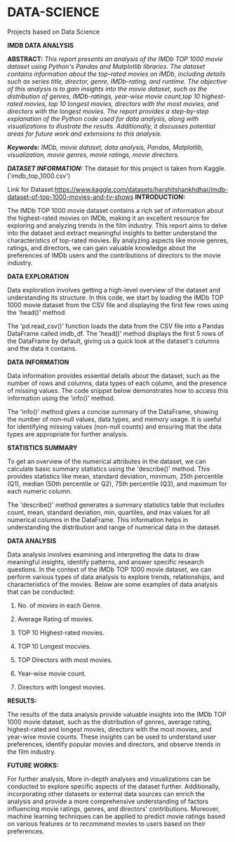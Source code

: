 # DATA-SCIENCE
Projects based on Data Science

**IMDB DATA ANALYSIS**

**ABSTRACT:**
*This report presents an analysis of the IMDb TOP 1000 movie dataset using Python's Pandas and Matplotlib libraries. The dataset contains information about the top-rated movies on IMDb, including details such as series title, director, genre, IMDb-rating, and runtime. The objective of this analysis is to gain insights into the movie dataset, such as the distribution of genres, IMDb-ratings, year-wise movie count,top 10 highest-rated movies, top 10 longest movies, directors with the most movies, and directors with the longest movies. The report provides a step-by-step explanation of the Python code used for data analysis, along with visualizations to illustrate the results. Additionally, it discusses potential areas for future work and extensions to this analysis.*

***Keywords:*** *IMDb, movie dataset, data analysis, Pandas, Matplotlib, visualization, movie genres, movie ratings, movie directors.*

***DATASET INFORMATION:*** The dataset for this project is taken from Kaggle.('imdb_top_1000.csv') 

Link for Dataset:https://www.kaggle.com/datasets/harshitshankhdhar/imdb-dataset-of-top-1000-movies-and-tv-shows
**INTRODUCTION:**

The IMDb TOP 1000 movie dataset contains a rich set of information about the highest-rated movies on IMDb, making it an excellent resource for exploring and analyzing trends in the film industry. This report aims to delve into the dataset and extract meaningful insights to better understand the characteristics of top-rated movies. By analyzing aspects like movie genres, ratings, and directors, we can gain valuable knowledge about the preferences of IMDb users and the contributions of directors to the movie industry.



**DATA EXPLORATION**

Data exploration involves getting a high-level overview of the dataset and understanding its structure. In this code, we start by loading the IMDb TOP 1000 movie dataset from the CSV file and displaying the first few rows using the 'head()' method.

The 'pd.read_csv()' function loads the data from the CSV file into a Pandas DataFrame called imdb_df. The 'head()' method displays the first 5 rows of the DataFrame by default, giving us a quick look at the dataset's columns and the data it contains.

**DATA INFORMATION**

Data information provides essential details about the dataset, such as the number of rows and columns, data types of each column, and the presence of missing values. The code snippet below demonstrates how to access this information using the 'info()' method.

The 'info()' method gives a concise summary of the DataFrame, showing the number of non-null values, data types, and memory usage. It is useful for identifying missing values (non-null counts) and ensuring that the data types are appropriate for further analysis.

**STATISTICS SUMMARY**

To get an overview of the numerical attributes in the dataset, we can calculate basic summary statistics using the 'describe()' method. This provides statistics like mean, standard deviation, minimum, 25th percentile (Q1), median (50th percentile or Q2), 75th percentile (Q3), and maximum for each numeric column.

The 'describe()' method generates a summary statistics table that includes count, mean, standard deviation, min, quartiles, and max values for all numerical columns in the DataFrame. This information helps in understanding the distribution and range of numerical data in the dataset.

**DATA ANALYSIS**

Data analysis involves examining and interpreting the data to draw meaningful insights, identify patterns, and answer specific research questions. In the context of the IMDb TOP 1000 movie dataset, we can perform various types of data analysis to explore trends, relationships, and characteristics of the movies. Below are some examples of data analysis that can be conducted:

1. No. of movies in each Genre.

2. Average Rating of movies.

3. TOP 10 Highest-rated movies.

4. TOP 10 Longest mocvies.

5. TOP Directors with most movies.

6. Year-wise movie count.

7. Directors with longest movies.

**RESULTS:**

The results of the data analysis provide valuable insights into the IMDb TOP 1000 movie dataset, such as the distribution of genres, average rating, highest-rated and longest movies, directors with the most movies, and year-wise movie counts. These insights can be used to understand user preferences, identify popular movies and directors, and observe trends in the film industry.

**FUTURE WORKS:**

For further analysis, More in-depth analyses and visualizations can be conducted to explore specific aspects of the dataset further. Additionally, incorporating other datasets or external data sources can enrich the analysis and provide a more comprehensive understanding of factors influencing movie ratings, genres, and directors' contributions. Moreover, machine learning techniques can be applied to predict movie ratings based on various features or to recommend movies to users based on their preferences.

